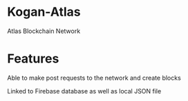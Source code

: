 # Kogan-Atlas

Atlas Blockchain Network

# Features

Able to make post requests to the network and create blocks

Linked to Firebase database as well as local JSON file